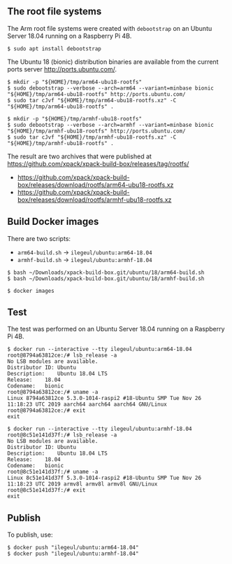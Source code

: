 
## The root file systems

The Arm root file systems were created with `debootstrap` on an Ubuntu Server
18.04 running on a Raspberry Pi 4B.

```console
$ sudo apt install debootstrap
```

The Ubuntu 18 (bionic) distribution binaries are available
from the current ports server http://ports.ubuntu.com/.

```console
$ mkdir -p "${HOME}/tmp/arm64-ubu18-rootfs"
$ sudo debootstrap --verbose --arch=arm64 --variant=minbase bionic "${HOME}/tmp/arm64-ubu18-rootfs" http://ports.ubuntu.com/
$ sudo tar cJvf "${HOME}/tmp/arm64-ubu18-rootfs.xz" -C "${HOME}/tmp/arm64-ubu18-rootfs" .
```

```console
$ mkdir -p "${HOME}/tmp/armhf-ubu18-rootfs"
$ sudo debootstrap --verbose --arch=armhf --variant=minbase bionic "${HOME}/tmp/armhf-ubu18-rootfs" http://ports.ubuntu.com/
$ sudo tar cJvf "${HOME}/tmp/armhf-ubu18-rootfs.xz" -C "${HOME}/tmp/armhf-ubu18-rootfs" .
```

The result are two archives that were published at
https://github.com/xpack/xpack-build-box/releases/tag/rootfs/

- https://github.com/xpack/xpack-build-box/releases/download/rootfs/arm64-ubu18-rootfs.xz
- https://github.com/xpack/xpack-build-box/releases/download/rootfs/armhf-ubu18-rootfs.xz

## Build Docker images

There are two scripts:

- `arm64-build.sh` -> `ilegeul/ubuntu:arm64-18.04`
- `armhf-build.sh` -> `ilegeul/ubuntu:armhf-18.04`

```console
$ bash ~/Downloads/xpack-build-box.git/ubuntu/18/arm64-build.sh
$ bash ~/Downloads/xpack-build-box.git/ubuntu/18/armhf-build.sh

$ docker images
```

## Test

The test was performed on an Ubuntu Server 18.04 running on a Raspberry Pi 4B.

```console
$ docker run --interactive --tty ilegeul/ubuntu:arm64-18.04
root@8794a63812ce:/# lsb_release -a
No LSB modules are available.
Distributor ID:	Ubuntu
Description:	Ubuntu 18.04 LTS
Release:	18.04
Codename:	bionic
root@8794a63812ce:/# uname -a
Linux 8794a63812ce 5.3.0-1014-raspi2 #18-Ubuntu SMP Tue Nov 26 11:18:23 UTC 2019 aarch64 aarch64 aarch64 GNU/Linux
root@8794a63812ce:/# exit
exit
```

```console
$ docker run --interactive --tty ilegeul/ubuntu:armhf-18.04
root@8c51e141d37f:/# lsb_release -a
No LSB modules are available.
Distributor ID:	Ubuntu
Description:	Ubuntu 18.04 LTS
Release:	18.04
Codename:	bionic
root@8c51e141d37f:/# uname -a
Linux 8c51e141d37f 5.3.0-1014-raspi2 #18-Ubuntu SMP Tue Nov 26 11:18:23 UTC 2019 armv8l armv8l armv8l GNU/Linux
root@8c51e141d37f:/# exit
exit
```

## Publish

To publish, use:

```console
$ docker push "ilegeul/ubuntu:arm64-18.04"
$ docker push "ilegeul/ubuntu:armhf-18.04"
```
